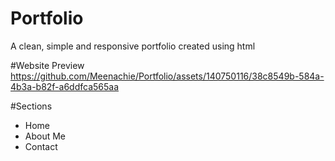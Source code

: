 # Portfolio
A clean, simple and responsive portfolio created using html

#Website Preview
https://github.com/Meenachie/Portfolio/assets/140750116/38c8549b-584a-4b3a-b82f-a6ddfca565aa

#Sections
<ul>
  <li>Home</li>
  <li>About Me</li>
  <li>Contact</li>
</ul>
